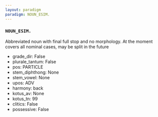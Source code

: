 ```yaml
---
layout: paradigm
paradigm: NOUN_ESIM.
---
```

### ` NOUN_ESIM. `

Abbreviated noun with final full stop and no morphology. At the moment covers all nominal cases, may be split in the future
* grade_dir: False
* plurale_tantum: False
* pos: PARTICLE
* stem_diphthong: None
* stem_vowel: None
* upos: ADV
* harmony: back
* kotus_av: None
* kotus_tn: 99
* clitics: False
* possessive: False
